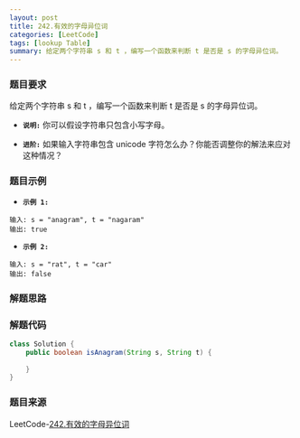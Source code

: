 ```yaml
---
layout: post
title: 242.有效的字母异位词
categories: [LeetCode]
tags: [lookup Table]
summary: 给定两个字符串 s 和 t ，编写一个函数来判断 t 是否是 s 的字母异位词。
---
```


### 题目要求
给定两个字符串 s 和 t ，编写一个函数来判断 t 是否是 s 的字母异位词。


- **`说明:`**
你可以假设字符串只包含小写字母。


- **`进阶:`**
如果输入字符串包含 unicode 字符怎么办？你能否调整你的解法来应对这种情况？

### 题目示例
- **`示例 1:`**
```
输入: s = "anagram", t = "nagaram"
输出: true
```

- **`示例 2:`**
```
输入: s = "rat", t = "car"
输出: false
```


### 解题思路



### 解题代码
```java
class Solution {
    public boolean isAnagram(String s, String t) {
        
    }
}
```

### 题目来源
LeetCode-[242.有效的字母异位词](https://leetcode-cn.com/problems/valid-anagram/)
